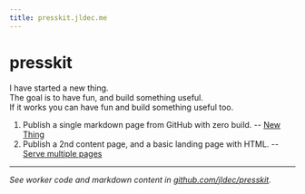 ```yaml
---
title: presskit.jldec.me
---
```


# presskit
I have started a new thing.  
The goal is to have fun, and build something useful.  
If it works you can have fun and build something useful too.

1. Publish a single markdown page from GitHub with zero build. -- [New Thing](new-thing)
2. Publish a 2nd content page, and a basic landing page with HTML. -- [Serve multiple pages](multi-page)

---
_See worker code and markdown content in [github.com/jldec/presskit](https://github.com/jldec/presskit)._
